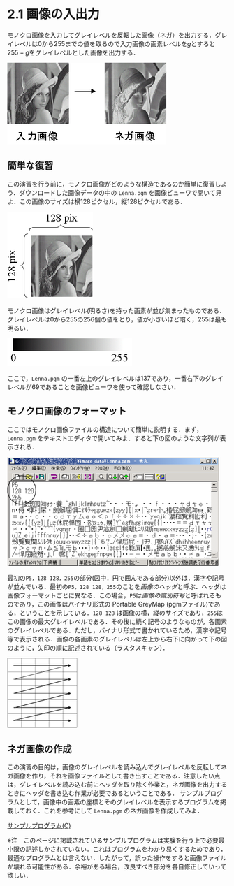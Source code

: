 # 2.1 画像の入出力
モノクロ画像を入力してグレイレベルを反転した画像（ネガ）を出力する．グレイレベルは$0$から$255$までの値を取るので入力画像の画素レベルを$g$とすると$255-g$をグレイレベルとした画像を出力する．

![](../figs/zu2_1.png)

## 簡単な復習
この演習を行う前に，モノクロ画像がどのような構造であるのか簡単に復習しよう．ダウンロードした画像データの中の `Lenna.pgm` を画像ビューワで開いて見よ．この画像のサイズは横$128$ピクセル，縦$128$ピクセルである．

![Lenna.pgm](../figs/zu2_3.png)

モノクロ画像はグレイレベル(明るさ)を持った画素が並び集まったものである．グレイレベルは$0$から$255$の$256$個の値をとり，値が小さいほど暗く，$255$は最も明るい．

![](../figs/zu2_2.png)


ここで，`Lenna.pgm` の一番左上のグレイレベルは$137$であり，一番右下のグレイレベルが$69$であることを画像ビューワを使って確認しなさい．

## モノクロ画像のフォーマット
ここではモノクロ画像ファイルの構造について簡単に説明する．まず， `Lenna.pgm` をテキストエディタで開いてみよ．すると下の図のような文字列が表示される．

![](../figs/zu2_4.png)

最初の`P5，128 128，255`の部分(図中，円で囲んである部分)以外は，漢字や記号が並んでいる．最初の`P5，128 128，255`のことを*画像のヘッダ*と呼ぶ．ヘッダは画像フォーマットごとに異なる．この場合，`P5`は*画像の識別符号*と呼ばれるものであり，この画像はバイナリ形式の Portable GreyMap (pgmファイル)である，ということを示している．`128 128` は画像の横，縦のサイズであり，`255`はこの画像の最大グレイレベルである．その後に続く記号のようなものが，各画素のグレイレベルである．ただし，バイナリ形式で書かれているため，漢字や記号等で表示される．画像の各画素のグレイレベルは左上から右下に向かって下の図のように，矢印の順に記述されている（ラスタスキャン）．

![画像ファイル中でのグレイレベルの記述の順番](../figs/scan.png)

## ネガ画像の作成
この演習の目的は，画像のグレイレベルを読み込んでグレイレベルを反転してネガ画像を作り，それを画像ファイルとして書き出すことである．注意したい点は，グレイレベルを読み込む前にヘッダを取り除く作業と，ネガ画像を出力するときにヘッダを書き込む作業が必要であるということである．
サンプルプログラムとして，画像中の画素の座標とそのグレイレベルを表示するプログラムを掲載しておく．これを参考にして `Lenna.pgm` のネガ画像を作成してみよ．

[サンプルプログラム(C)](../sample_codes/clang/pgm_sample.c)

※注　このページに掲載されているサンプルプログラムは実験を行う上で必要最小限の記述しかされていない．これはプログラムをわかり易くするためであり，最適なプログラムとは言えない．したがって，誤った操作をすると画像ファイルが壊れる可能性がある．余裕がある場合，改良すべき部分を各自修正していって欲しい．
